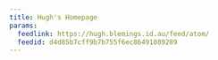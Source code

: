 ```yaml
---
title: Hugh's Homepage
params:
  feedlink: https://hugh.blemings.id.au/feed/atom/
  feedid: d4d85b7cff9b7b755f6ec86491089289
---
```

